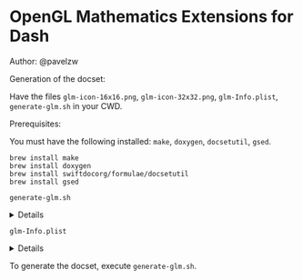 OpenGL Mathematics Extensions for Dash
=======================

Author: @pavelzw

Generation of the docset:

Have the files `glm-icon-16x16.png`, `glm-icon-32x32.png`, `glm-Info.plist`, `generate-glm.sh` in your CWD.

Prerequisites:

You must have the following installed: `make`, `doxygen`, `docsetutil`, `gsed`.
```
brew install make
brew install doxygen
brew install swiftdocorg/formulae/docsetutil
brew install gsed
```
`generate-glm.sh`
<details>

```shell
#!/bin/bash

GLM_VERSION='0.9.9.8'

rm -rf glm
rm -rf glm.docset
git clone https://github.com/g-truc/glm.git --branch $GLM_VERSION --depth 1 -c advice.detachedHead=false

# modify doxygen config
# https://kapeli.com/docsets#doxygen
cd glm/doc
gsed -i -e 's/GENERATE_DOCSET[[:space:]]*= NO/GENERATE_DOCSET = YES/g' man.doxy
gsed -i -e 's/DISABLE_INDEX[[:space:]]*= NO/DISABLE_INDEX = YES/g' man.doxy
gsed -i -e 's/SEARCHENGINE[[:space:]]*= YES/SEARCHENGINE = NO/g' man.doxy
# GENERATE_TREEVIEW is already set to NO

doxygen man.doxy
cd html
# replace xcode docsetutil with homebrew docsetutil
gsed -i 's/$(XCODE_INSTALL)\/usr\/bin\/docsetutil/docsetutil/g' Makefile
make
mv org.doxygen.Project.docset ../../../glm.docset

cd ../../..
cp glm-Info.plist glm.docset/Contents/Info.plist
cp glm/doc/manual.pdf glm.docset/Contents/Resources/Documents/manual.pdf
gsed -i 's/https:\/\/github.com\/g-truc\/glm\/blob\/master\/manual.md/manual.pdf/g' glm.docset/Contents/Resources/Documents/index.html

cp glm-icon-16x16.png glm.docset/icon.png
cp glm-icon-32x32.png glm.docset/icon@2x.png
```

</details>

`glm-Info.plist`
<details>

```xml
<?xml version="1.0" encoding="UTF-8"?>
<!DOCTYPE plist PUBLIC "-//Apple Computer//DTD PLIST 1.0//EN"
"http://www.apple.com/DTDs/PropertyList-1.0.dtd">
<plist version="1.0">
<dict>
     <key>CFBundleIdentifier</key>
     <string>glm</string>
     <key>CFBundleName</key>
     <string>OpenGL Mathematics</string>
     <key>DashDocSetFallbackURL</key>
	<string>https://glm.g-truc.net/0.9.9/api/</string>
     <key>DashDocSetFamily</key>
     <string>doxy</string>
     <key>DashDocSetKeyword</key>
	<string>glm</string>
	<key>DashDocSetPluginKeyword</key>
	<string>glm</string>
	<key>DashWebSearchKeyword</key>
	<string>glm</string>
     <key>DocSetPlatformFamily</key>
	<string>usercontribGLM</string>
     <key>dashIndexFilePath</key>
     <string>index.html</string>
     <key>isDashDocset</key>
	<false/>
     <key>isJavaScriptEnabled</key>
	<false/>
</dict>
</plist>
```

</details>

To generate the docset, execute `generate-glm.sh`.